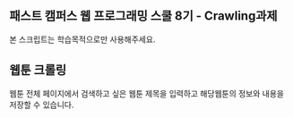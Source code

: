 <h2>패스트 캠퍼스 웹 프로그래밍 스쿨 8기 - Crawling과제</h2>

본 스크립트는 학습목적으로만 사용해주세요.

<h2>웹툰 크롤링</h2>

웹툰 전체 페이지에서 검색하고 싶은 웹툰 제목을 입력하고 해당웹툰의 정보와 내용을 저장할 수 있습니다.
